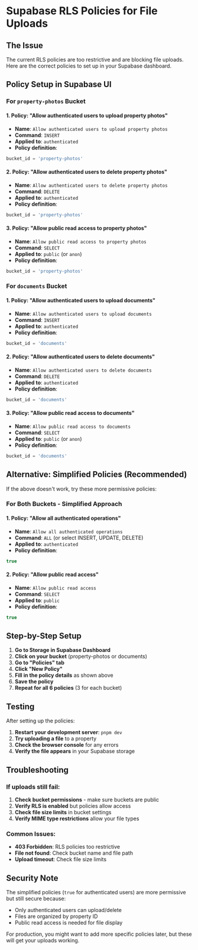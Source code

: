 # Supabase RLS Policies for File Uploads

## The Issue
The current RLS policies are too restrictive and are blocking file uploads. Here are the correct policies to set up in your Supabase dashboard.

## Policy Setup in Supabase UI

### For `property-photos` Bucket

#### 1. Policy: "Allow authenticated users to upload property photos"
- **Name**: `Allow authenticated users to upload property photos`
- **Command**: `INSERT`
- **Applied to**: `authenticated`
- **Policy definition**:
```sql
bucket_id = 'property-photos'
```

#### 2. Policy: "Allow authenticated users to delete property photos"
- **Name**: `Allow authenticated users to delete property photos`
- **Command**: `DELETE`
- **Applied to**: `authenticated`
- **Policy definition**:
```sql
bucket_id = 'property-photos'
```

#### 3. Policy: "Allow public read access to property photos"
- **Name**: `Allow public read access to property photos`
- **Command**: `SELECT`
- **Applied to**: `public` (or `anon`)
- **Policy definition**:
```sql
bucket_id = 'property-photos'
```

### For `documents` Bucket

#### 1. Policy: "Allow authenticated users to upload documents"
- **Name**: `Allow authenticated users to upload documents`
- **Command**: `INSERT`
- **Applied to**: `authenticated`
- **Policy definition**:
```sql
bucket_id = 'documents'
```

#### 2. Policy: "Allow authenticated users to delete documents"
- **Name**: `Allow authenticated users to delete documents`
- **Command**: `DELETE`
- **Applied to**: `authenticated`
- **Policy definition**:
```sql
bucket_id = 'documents'
```

#### 3. Policy: "Allow public read access to documents"
- **Name**: `Allow public read access to documents`
- **Command**: `SELECT`
- **Applied to**: `public` (or `anon`)
- **Policy definition**:
```sql
bucket_id = 'documents'
```

## Alternative: Simplified Policies (Recommended)

If the above doesn't work, try these more permissive policies:

### For Both Buckets - Simplified Approach

#### 1. Policy: "Allow all authenticated operations"
- **Name**: `Allow all authenticated operations`
- **Command**: `ALL` (or select INSERT, UPDATE, DELETE)
- **Applied to**: `authenticated`
- **Policy definition**:
```sql
true
```

#### 2. Policy: "Allow public read access"
- **Name**: `Allow public read access`
- **Command**: `SELECT`
- **Applied to**: `public`
- **Policy definition**:
```sql
true
```

## Step-by-Step Setup

1. **Go to Storage in Supabase Dashboard**
2. **Click on your bucket** (property-photos or documents)
3. **Go to "Policies" tab**
4. **Click "New Policy"**
5. **Fill in the policy details** as shown above
6. **Save the policy**
7. **Repeat for all 6 policies** (3 for each bucket)

## Testing

After setting up the policies:

1. **Restart your development server**: `pnpm dev`
2. **Try uploading a file** to a property
3. **Check the browser console** for any errors
4. **Verify the file appears** in your Supabase storage

## Troubleshooting

### If uploads still fail:
1. **Check bucket permissions** - make sure buckets are public
2. **Verify RLS is enabled** but policies allow access
3. **Check file size limits** in bucket settings
4. **Verify MIME type restrictions** allow your file types

### Common Issues:
- **403 Forbidden**: RLS policies too restrictive
- **File not found**: Check bucket name and file path
- **Upload timeout**: Check file size limits

## Security Note

The simplified policies (`true` for authenticated users) are more permissive but still secure because:
- Only authenticated users can upload/delete
- Files are organized by property ID
- Public read access is needed for file display

For production, you might want to add more specific policies later, but these will get your uploads working.
